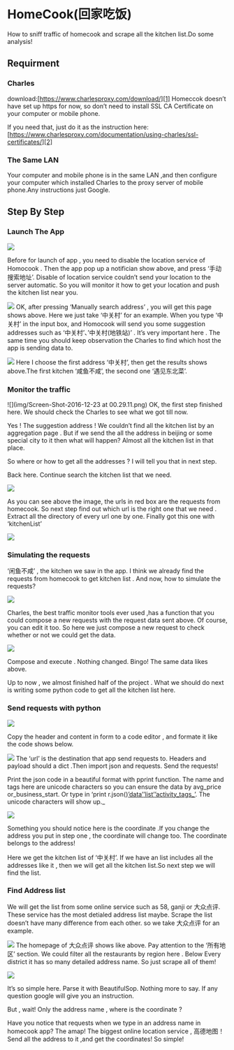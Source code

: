 # HomeCook(回家吃饭)
How to sniff traffic of homecook and scrape all the kitchen list.Do some analysis!

## Requirment
### Charles 

download:[https://www.charlesproxy.com/download/][1]
Homeccok doesn’t have set up https for now, so don’t need to install SSL CA Certificate on your computer or mobile phone.

If you need that, just do it as the instruction here:[https://www.charlesproxy.com/documentation/using-charles/ssl-certificates/][2]

### The Same LAN
Your computer and mobile phone is in the same LAN ,and then configure your computer which installed Charles to the proxy server of mobile phone.Any instructions just Google.

## Step By Step

### Launch The App

![](img/IMG_2941.PNG)

Before for launch of app , you need to disable the location service of Homocook . Then the app pop up a notifician show above, and press ‘手动搜索地址’. Disable of location service couldn’t send your location to the server automatic. So you will monitor it how to get your location and push the kitchen list near you. 

![](img/IMG_2942.PNG)
OK, after pressing ‘Manually search address’ , you will get this page shows above. Here we just take ‘中关村’ for an example. When you type ‘中关村’ in the input box, and Homocook will send you some suggestion addresses such as  ‘中关村’、’中关村(地铁站)’ . It’s very important here . The same time you should  keep observation the Charles to find which host the app is sending data to.

![](img/IMG_2944.PNG)
Here I choose the first address ‘中关村’, then get the results shows above.The first kitchen ‘咸鱼不咸’, the second one ‘遇见东北菜’.

### Monitor the traffic

![](img/Screen-Shot-2016-12-23 at 00.29.11.png)
OK, the first step finished here. We should check the Charles to see what we got till now.

Yes ! The suggestion address ! We couldn’t find all the kitchen list by an aggregation page . But if we send the all the address in beijing or some special city to it then what will happen? Almost all the kitchen list in that place.

So where or how to get all the addresses ? I will tell you that in next step.

Back here. Continue search the kitchen list that we need.

![](img/Screen-Shot-2016-12-23-at-00.27.07.png)

As you can see above the image, the urls in red box are the requests from homecook. So next step find out which url is the right one that we need .
Extract all the directory of every url one by one. Finally got this one with ‘kitchenList’

![](img/Screen-Shot-2016-12-23-at-00.30.12.png)

### Simulating the requests

‘闲鱼不咸’ , the kitchen we saw in the app. I think we already find the requests from homecook to get kitchen list . And now, how to simulate the requests?

![](img/Screen-Shot-2016-12-23-at-00.32.57.png)

Charles, the best traffic monitor tools ever used ,has a function that you could compose a new requests with the request data sent above. Of course, you can edit it too. So here we just compose a new request to check whether or not we could get the data.

![](img/Screen-Shot-2016-12-23-at-00.34.02.png)

Compose and execute . Nothing changed. Bingo! The same data likes above.

Up to now , we almost finished half of the project . What we should do next is writing some python code to get all the kitchen list here.

### Send requests with python

![](img/Screen-Shot-2016-12-23-at-00.34.30.png)

Copy the header and content in form to a code editor , and formate it like the code shows below.


![](img/Screen-Shot-2016-12-23-at-00.34.19.png)
The ‘url’ is the destination that app send requests to.  Headers and payload should a dict .Then import json and requests.  Send the requests! 

Print the json code in a beautiful format with pprint function. The name and tags here are unicode characters so you can ensure the data by avg_price or_business_start. Or type in ‘print r.json()[’data’]()[’list’]()[’activity_tags_’](). The unicode characters will show up._
  
![](img/Screen-Shot-2016-12-23-at-00.34.50.png)

Something you should notice here is the coordinate .If you change the address you put in step one , the coordinate will change too. The coordinate belongs to the address!

Here we get the kitchen list of ‘中关村’. If we have an list includes all the addresses like it , then we will get all the kitchen list.So next step we will find the list.

### Find Address list
We will get the list from some online service such as 58, ganji or 大众点评. These service has the most detialed address list maybe. Scrape the list doesn’t have many difference from each other. so we take 大众点评 for an example.

![](img/Screen-Shot-2016-12-23-at-00.47.56.png)
The homepage of 大众点评 shows like above. Pay attention to the ‘所有地区’ section. We could filter all the restaurants by region here . Below Every district it has so many detailed address name. So just scrape all of them!

![](img/Screen-Shot-2016-12-23-at-00.49.48.png) 

It’s so simple here. Parse it with BeautifulSop. Nothing more to say. If any question google will give you an instruction.

But , wait! Only the address name , where is the coordinate ? 

Have you notice that requests when we type in an address name in homecook app? The amap! The biggest online location service , 高德地图！Send all the address to it ,and get the coordinates! So simple!
 

[1]:	https://www.charlesproxy.com/download/
[2]:	https://www.charlesproxy.com/documentation/using-charles/ssl-certificates/ "SSL Certificates"
[8]:	()
[9]:	()
[10]:	()
[11]:	()
[12]:	()
[16]:	()
[17]:	()
[18]:	()
